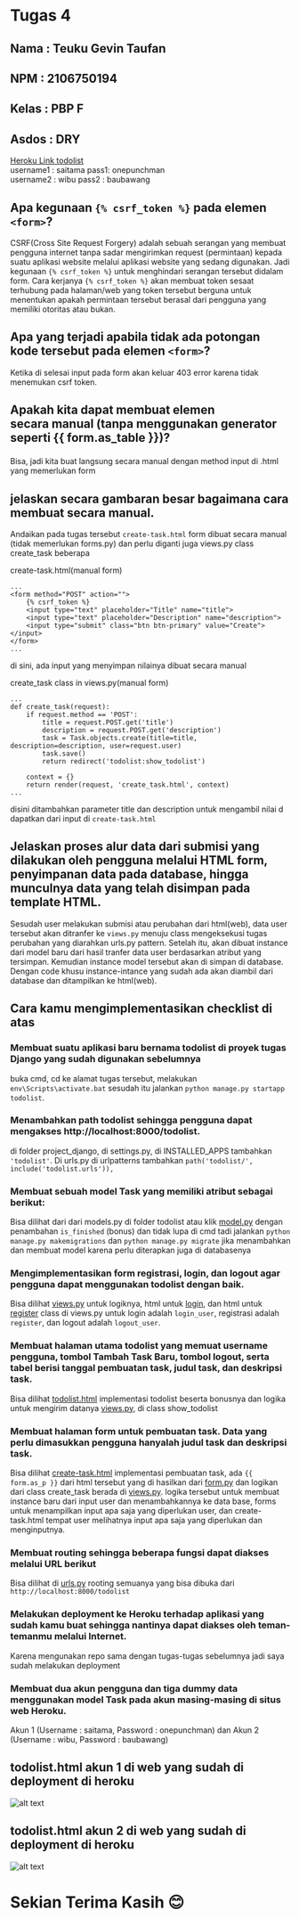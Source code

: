 # Tugas 4
## Nama  : Teuku Gevin Taufan
## NPM   : 2106750194
## Kelas : PBP F
## Asdos : DRY

[Heroku Link todolist](https://tugas2teukugevin.herokuapp.com/todolist/)
<br>
username1 : saitama    pass1: onepunchman
<br>
username2 : wibu       pass2 : baubawang
<br> 

## Apa kegunaan ```{% csrf_token %}``` pada elemen ```<form>```? 
CSRF(Cross Site Request Forgery) adalah sebuah serangan yang membuat pengguna internet  tanpa sadar mengirimkan request (permintaan) kepada suatu 
aplikasi website melalui aplikasi website yang sedang digunakan. Jadi kegunaan ```{% csrf_token %}``` untuk menghindari serangan tersebut didalam
form. Cara kerjanya ```{% csrf_token %}``` akan membuat token sesaat terhubung pada halaman/web yang token tersebut berguna untuk menentukan apakah
permintaan tersebut berasal dari pengguna yang memiliki otoritas atau bukan.

##  Apa yang terjadi apabila tidak ada potongan kode tersebut pada elemen ```<form>```?
Ketika di selesai input pada form akan keluar 403 error karena tidak menemukan csrf token.

## Apakah kita dapat membuat elemen <form> secara manual (tanpa menggunakan generator seperti {{ form.as_table }})? 
Bisa, jadi kita buat langsung secara manual dengan method input di .html yang memerlukan form

## jelaskan secara gambaran besar bagaimana cara membuat secara manual.
Andaikan pada tugas tersebut ```create-task.html``` form dibuat secara manual (tidak memerlukan forms.py) dan perlu diganti juga
views.py class create_task beberapa


create-task.html(manual form)
```
...
<form method="POST" action="">
    {% csrf_token %}
    <input type="text" placeholder="Title" name="title">
    <input type="text" placeholder="Description" name="description">
    <input type="submit" class="btn btn-primary" value="Create"></input>
</form>
...
```
di sini, ada input yang menyimpan nilainya dibuat secara manual

create_task class in views.py(manual form)
```
...
def create_task(request):
    if request.method == 'POST':
        title = request.POST.get('title')
        description = request.POST.get('description')
        task = Task.objects.create(title=title, description=description, user=request.user)
        task.save()
        return redirect('todolist:show_todolist')

    context = {}
    return render(request, 'create_task.html', context)
...
```
disini ditambahkan parameter title dan description untuk mengambil nilai d dapatkan dari input di ```create-task.html```

## Jelaskan proses alur data dari submisi yang dilakukan oleh pengguna melalui HTML form, penyimpanan data pada database, hingga munculnya data yang telah disimpan pada template HTML.
Sesudah user melakukan submisi atau perubahan dari html(web), data user tersebut akan ditranfer ke ```views.py``` menuju class mengeksekusi tugas perubahan yang diarahkan urls.py pattern.
Setelah itu, akan dibuat instance dari model baru dari hasil tranfer data user berdasarkan atribut yang tersimpan. Kemudian instance model tersebut akan di simpan di database. Dengan code khusu
instance-intance yang sudah ada akan diambil dari database dan ditampilkan ke html(web).

## Cara kamu mengimplementasikan checklist di atas
### Membuat suatu aplikasi baru bernama todolist di proyek tugas Django yang sudah digunakan sebelumnya
buka cmd, cd ke alamat tugas tersebut, melakukan ```env\Scripts\activate.bat``` sesudah itu jalankan ```python manage.py startapp todolist```.

### Menambahkan path todolist sehingga pengguna dapat mengakses http://localhost:8000/todolist.
di folder project_django, di settings.py, di INSTALLED_APPS tambahkan ```'todolist'```. Di urls.py di urlpatterns tambahkan ```path('todolist/', include('todolist.urls')),```

### Membuat sebuah model Task yang memiliki atribut sebagai berikut:
Bisa dilihat dari dari models.py di folder todolist atau klik [model.py](https://github.com/TGevinT/tugas2/blob/main/todolist/model.py) dengan penambahan ```is_finished``` (bonus)
dan tidak lupa di cmd tadi jalankan ```python manage.py makemigrations``` dan  ```python manage.py migrate``` jika menambahkan dan membuat
model karena perlu diterapkan juga di databasenya

### Mengimplementasikan form registrasi, login, dan logout agar pengguna dapat menggunakan todolist dengan baik.
Bisa dilihat [views.py](https://github.com/TGevinT/tugas2/blob/main/todolist/views.py) untuk logiknya, html untuk [login](https://github.com/TGevinT/tugas2/blob/main/todolist/templates/login.html),
dan html untuk [register](https://github.com/TGevinT/tugas2/blob/main/todolist/templates/todolist.html) class di views.py untuk login adalah ```login_user```,
registrasi adalah ```register```, dan logout adalah ```logout_user```.


### Membuat halaman utama todolist yang memuat username pengguna, tombol Tambah Task Baru, tombol logout, serta tabel berisi tanggal pembuatan task, judul task, dan deskripsi task.
Bisa dilihat [todolist.html](https://github.com/TGevinT/tugas2/blob/main/todolist/templates/todolist.html) implementasi todolist beserta bonusnya 
dan logika untuk mengirim datanya [views.py](https://github.com/TGevinT/tugas2/blob/main/todolist/views.py), di class show_todolist

### Membuat halaman form untuk pembuatan task. Data yang perlu dimasukkan pengguna hanyalah judul task dan deskripsi task.
Bisa dilihat [create-task.html](https://github.com/TGevinT/tugas2/blob/main/todolist/templates/create-task.html) implementasi pembuatan task,
 ada ```{{ form.as_p }}``` dari html tersebut yang di hasilkan dari [form.py](https://github.com/TGevinT/tugas2/blob/main/todolist/forms.py)
dan logikan dari class create_task berada di [views.py](https://github.com/TGevinT/tugas2/blob/main/todolist/views.py). logika tersebut untuk 
membuat instance baru dari input user dan menambahkannya ke data base, forms untuk menampilkan input apa saja yang diperlukan user, 
dan create-task.html tempat user melihatnya input apa saja yang diperlukan dan menginputnya.

### Membuat routing sehingga beberapa fungsi dapat diakses melalui URL berikut
Bisa dilihat di [urls.py](https://github.com/TGevinT/tugas2/blob/main/todolist/urls.py) rooting semuanya yang bisa dibuka dari ```http://localhost:8000/todolist```

###  Melakukan deployment ke Heroku terhadap aplikasi yang sudah kamu buat sehingga nantinya dapat diakses oleh teman-temanmu melalui Internet.
Karena mengunakan repo sama dengan tugas-tugas sebelumnya jadi saya sudah melakukan deployment

### Membuat dua akun pengguna dan tiga dummy data menggunakan model Task pada akun masing-masing di situs web Heroku.
Akun 1 (Username : saitama, Password : onepunchman) dan Akun 2 (Username : wibu, Password : baubawang)

## todolist.html akun 1 di web yang sudah di deployment di heroku
![alt text](./assets/todolist_saitama.png "todolist_saitama-image")

## todolist.html akun 2 di web yang sudah di deployment di heroku
![alt text](./assets/todolist_wibu.png "todolist_wibu-image")

# Sekian Terima Kasih 😊